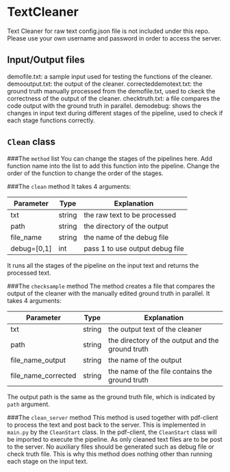 # TextCleaner
Text Cleaner for raw text
config.json file is not included under this repo. Please use your own username and password in order to access the server.

## Input/Output files
demofile.txt: a sample input used for testing the functions of the cleaner.
demooutput.txt: the output of the cleaner.
correcteddemotext.txt: the ground truth manually processed from the demofile.txt, used to ckeck the correctness of the output of the cleaner.
checktruth.txt: a file compares the code output with the ground truth in parallel.
demodebug: shows the changes in input text during different stages of the pipeline, used to check if each stage functions correctly.

## `Clean` class
###The `method` list
You can change the stages of the pipelines here. 
Add function name into the list to add this function into the pipeline.
Change the order of the function to change the order of the stages.

###The `clean` method 
It takes 4 arguments:

| Parameter | Type | Explanation |
| --- | --- | --- | 
| txt | string | the raw text to be processed |
| path | string | the directory of the output |
| file_name | string | the name of the debug file |
| debug=[0,1] | int | pass 1 to use output debug file |

It runs all the stages of the pipeline on the input text and returns the processed text.

###The `checksample` method
The method creates a file that compares the output of the cleaner with the manually edited ground truth in parallel.
It takes 4 arguments:

| Parameter | Type | Explanation |
| --- | --- | --- | 
| txt | string | the output text of the cleaner |
| path | string | the directory of the output and the ground truth |
| file_name_output | string | the name of the output |
| file_name_corrected | string | the name of the file contains the ground truth |

The output path is the same as the ground truth file, which is indicated by `path` argument.

###The `clean_server` method
This method is used together with pdf-client to process the text and post back to the server. This is implemented in `main.py` by the `CleanStart` class. In the pdf-client, the `CleanStart` class will be imported to execute the pipeline.
As only cleaned text files are to be post to the server. No auxiliary files should be generated such as debug file or check truth file. This is why this method does nothing other than running each stage on the input text.




